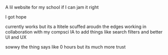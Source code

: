 A lil website for my school if I can jam it right

I got hope

currently works but its a ltitele scuffed aroudn the edges
working in collaboration with my compsci IA to add things like search filters and better UI and UX

sowwy the thing says like 0 hours but its much more trust
